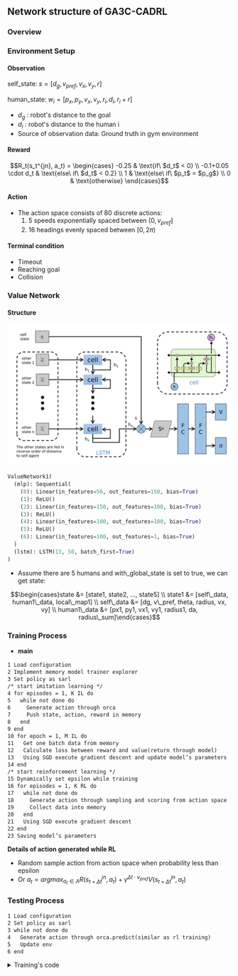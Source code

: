 ## Network structure of GA3C-CADRL

### Overview

### Environment Setup

#### Observation

self_state:        $s = [d_g, v_{pref}, v_x, v_y, r]$

human_state:   $w_i = [p_x, p_y, v_x, v_y, r_i, d_i, r_i + r]$

- $d_g$ : robot's distance to the goal
- $d_i$ : robot's distance to the human i 
- Source of observation data: Ground truth in gym environment

#### Reward

```math
R_t(s_t^{jn}, a_t) = \begin{cases} -0.25 & \text{if\ $d_t$ < 0} \\ -0.1+0.05 \cdot d_t & \text{else\ if\ $d_t$ < 0.2} \\ 1 & \text{else\ if\ $p_t$ = $p_g$} \\ 0 & \text{otherwise} \end{cases}
```

<!--

$$R_t(s_t^{jn}, a_t) = \begin{cases} -0.25 & \text{if\ $d_t$ < 0} \\ -0.1+0.05 \cdot d_t & \text{else\ if\ $d_t$ < 0.2} \\ 1 & \text{else\ if\ $p_t$ = $p_g$} \\ 0 & \text{otherwise} \end{cases}$$

-->

#### Action

- The action space consists of 80 discrete actions: 
  1. 5 speeds exponentially spaced between $(0, v_{pref}]$
  2. 16 headings evenly spaced between $[0, 2\pi)$

#### Terminal condition

- Timeout
- Reaching goal
- Collision

### Value Network

#### Structure

![](images/network.png)

```python
ValueNetwork1(
  (mlp): Sequential(
    (0): Linear(in_features=56, out_features=150, bias=True)
    (1): ReLU()
    (2): Linear(in_features=150, out_features=100, bias=True)
    (3): ReLU()
    (4): Linear(in_features=100, out_features=100, bias=True)
    (5): ReLU()
    (6): Linear(in_features=100, out_features=1, bias=True)
  )
  (lstm): LSTM(13, 50, batch_first=True)
)
```

- Assume there are 5 humans and with_global_state is set to true, we can get state:

```math
\begin{cases}state &= [state1, state2, ..., state5] \\ state1 &= [self\_data, human1\_data, local\_map1] \\ self\_data &= [dg, v\_pref, theta, radius, vx, vy] \\ human1\_data &= [px1, py1, vx1, vy1, radius1, da, radius\_sum]\end{cases}
```

<!--

$$\begin{cases}state &= [state1, state2, ..., state5] \\ state1 &= [self\_data, human1\_data, local\_map1] \\ self\_data &= [dg, v\_pref, theta, radius, vx, vy] \\ human1\_data &= [px1, py1, vx1, vy1, radius1, da, radius\_sum] \end{cases}$$

-->

### Training Process

- **main**

```pseudocode
1 Load configuration
2 Implement memory model trainer explorer
3 Set policy as sarl
/* start imitation learning */
4 for episodes = 1, K IL do
5   while not done do
6     Generate action through orca
7     Push state, action, reward in memory
8   end
9 end
10 for epoch = 1, M IL do
11   Get one batch data from memory
12   Calculate loss between reward and value(return through model)
13   Using SGD execute gradient descent and update model’s parameters
14 end
/* start reinforcement learning */
15 Dynamically set epsilon while training
16 for episodes = 1, K RL do
17   while not done do
18     Generate action through sampling and scoring from action space
19     Collect data into memory
20   end
21   Using SGD execute gradient descent
22 end
23 Saving model’s parameters
```

**Details of action generated while RL**

- Random sample action from action space when probability less than epsilon
- Or $a_t = argmax_{a_t\in A}R(s_{t+\Delta t}^{jn},a_t)+{\gamma}^{{\Delta t}\cdot v_{pref}}V(s_{t+\Delta t}^{jn},a_t)$

### Testing Process

```pseudocode
1 Load configuration
2 Set policy as sarl
3 while not done do
4   Generate action through orca.predict(similar as rl training)
5   Update env
6 end
```

<details>
  <summary>Training's code</summary>

```python
#file location: CrowdNav/crowd_nav/train.py

# imitation learning
if args.resume:
    if not os.path.exists(rl_weight_file):
        logging.error('RL weights does not exist')
    model.load_state_dict(torch.load(rl_weight_file))
    rl_weight_file = os.path.join(args.output_dir, 'resumed_rl_model.pth')
    logging.info('Load reinforcement learning trained weights. Resume training')
elif os.path.exists(il_weight_file):
    model.load_state_dict(torch.load(il_weight_file))
    logging.info('Load imitation learning trained weights.')
else:
    il_episodes = train_config.getint('imitation_learning', 'il_episodes')
    il_policy = train_config.get('imitation_learning', 'il_policy')
    il_epochs = train_config.getint('imitation_learning', 'il_epochs')
    il_learning_rate = train_config.getfloat('imitation_learning', 'il_learning_rate')
    trainer.set_learning_rate(il_learning_rate)
    if robot.visible:
        safety_space = 0
    else:
        safety_space = train_config.getfloat('imitation_learning', 'safety_space')
    il_policy = policy_factory[il_policy]()
    il_policy.multiagent_training = policy.multiagent_training
    il_policy.safety_space = safety_space
    robot.set_policy(il_policy)
    explorer.run_k_episodes(il_episodes, 'train', update_memory=True, imitation_learning=True)
    trainer.optimize_epoch(il_epochs)
    torch.save(model.state_dict(), il_weight_file)
    logging.info('Finish imitation learning. Weights saved.')
    logging.info('Experience set size: %d/%d', len(memory), memory.capacity)
explorer.update_target_model(model)

# reinforcement learning
policy.set_env(env)
robot.set_policy(policy)
robot.print_info()
trainer.set_learning_rate(rl_learning_rate)
# fill the memory pool with some RL experience
if args.resume:
    robot.policy.set_epsilon(epsilon_end)
    explorer.run_k_episodes(100, 'train', update_memory=True, episode=0)
    logging.info('Experience set size: %d/%d', len(memory), memory.capacity)
episode = 0
while episode < train_episodes:
    if args.resume:
        epsilon = epsilon_end
    else:
        if episode < epsilon_decay:
            epsilon = epsilon_start + (epsilon_end - epsilon_start) / epsilon_decay * episode
        else:
            epsilon = epsilon_end
    robot.policy.set_epsilon(epsilon)

    # evaluate the model
    if episode % evaluation_interval == 0:
        explorer.run_k_episodes(env.case_size['val'], 'val', episode=episode)

    # sample k episodes into memory and optimize over the generated memory
    explorer.run_k_episodes(sample_episodes, 'train', update_memory=True, episode=episode)
    trainer.optimize_batch(train_batches)
    episode += 1

    if episode % target_update_interval == 0:
        explorer.update_target_model(model)

    if episode != 0 and episode % checkpoint_interval == 0:
        torch.save(model.state_dict(), rl_weight_file)
```

```python

```

```python
#file location: CrowdNav/crowd_nav/utils/trainer.py

def optimize_epoch(self, num_epochs):
    if self.optimizer is None:
        raise ValueError('Learning rate is not set!')
    if self.data_loader is None:
        self.data_loader = DataLoader(self.memory, self.batch_size, shuffle=True)
    average_epoch_loss = 0
    for epoch in range(num_epochs):
        epoch_loss = 0
        for data in self.data_loader:
            inputs, values = data
            inputs = Variable(inputs)
            values = Variable(values)

            self.optimizer.zero_grad()
            outputs = self.model(inputs)
            #torch.onnx.export(self.model, inputs, 'model.onnx', export_params=True)
            #self.writer.add_graph(self.model, inputs)
            loss = self.criterion(outputs, values)
            loss.backward()
            self.optimizer.step()
            epoch_loss += loss.data.item()

        average_epoch_loss = epoch_loss / len(self.memory)
        logging.debug('Average loss in epoch %d: %.2E', epoch, average_epoch_loss)

    return average_epoch_loss
```

<!--

**utils for html showing**

```markdown
<details>
  <summary>Code</summary>

</details>
```

-->
